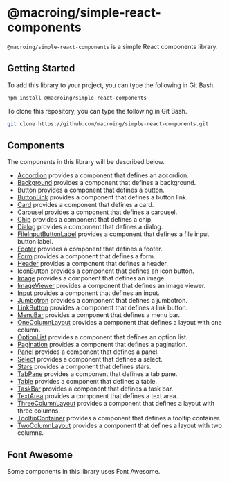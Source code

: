 # @macroing/simple-react-components

`@macroing/simple-react-components` is a simple React components library.

## Getting Started

To add this library to your project, you can type the following in Git Bash.

```bash
npm install @macroing/simple-react-components
```

To clone this repository, you can type the following in Git Bash.

```bash
git clone https://github.com/macroing/simple-react-components.git
```

## Components

The components in this library will be described below.

- [Accordion](https://github.com/macroing/simple-react-components/tree/master/documentation/accordion) provides a component that defines an accordion.
- [Background](https://github.com/macroing/simple-react-components/tree/master/documentation/background) provides a component that defines a background.
- [Button](https://github.com/macroing/simple-react-components/tree/master/documentation/button) provides a component that defines a button.
- [ButtonLink](https://github.com/macroing/simple-react-components/tree/master/documentation/button-link) provides a component that defines a button link.
- [Card](https://github.com/macroing/simple-react-components/tree/master/documentation/card) provides a component that defines a card.
- [Carousel](https://github.com/macroing/simple-react-components/tree/master/documentation/carousel) provides a component that defines a carousel.
- [Chip](https://github.com/macroing/simple-react-components/tree/master/documentation/chip) provides a component that defines a chip.
- [Dialog](https://github.com/macroing/simple-react-components/tree/master/documentation/dialog) provides a component that defines a dialog.
- [FileInputButtonLabel](https://github.com/macroing/simple-react-components/tree/master/documentation/file-input-button-label) provides a component that defines a file input button label.
- [Footer](https://github.com/macroing/simple-react-components/tree/master/documentation/footer) provides a component that defines a footer.
- [Form](https://github.com/macroing/simple-react-components/tree/master/documentation/form) provides a component that defines a form.
- [Header](https://github.com/macroing/simple-react-components/tree/master/documentation/header) provides a component that defines a header.
- [IconButton](https://github.com/macroing/simple-react-components/tree/master/documentation/icon-button) provides a component that defines an icon button.
- [Image](https://github.com/macroing/simple-react-components/tree/master/documentation/image) provides a component that defines an image.
- [ImageViewer](https://github.com/macroing/simple-react-components/tree/master/documentation/image-viewer) provides a component that defines an image viewer.
- [Input](https://github.com/macroing/simple-react-components/tree/master/documentation/input) provides a component that defines an input.
- [Jumbotron](https://github.com/macroing/simple-react-components/tree/master/documentation/jumbotron) provides a component that defines a jumbotron.
- [LinkButton](https://github.com/macroing/simple-react-components/tree/master/documentation/link-button) provides a component that defines a link button.
- [MenuBar](https://github.com/macroing/simple-react-components/tree/master/documentation/menu-bar) provides a component that defines a menu bar.
- [OneColumnLayout](https://github.com/macroing/simple-react-components/tree/master/documentation/one-column-layout) provides a component that defines a layout with one column.
- [OptionList](https://github.com/macroing/simple-react-components/tree/master/documentation/option-list) provides a component that defines an option list.
- [Pagination](https://github.com/macroing/simple-react-components/tree/master/documentation/pagination) provides a component that defines a pagination.
- [Panel](https://github.com/macroing/simple-react-components/tree/master/documentation/panel) provides a component that defines a panel.
- [Select](https://github.com/macroing/simple-react-components/tree/master/documentation/select) provides a component that defines a select.
- [Stars](https://github.com/macroing/simple-react-components/tree/master/documentation/stars) provides a component that defines stars.
- [TabPane](https://github.com/macroing/simple-react-components/tree/master/documentation/tab-pane) provides a component that defines a tab pane.
- [Table](https://github.com/macroing/simple-react-components/tree/master/documentation/table) provides a component that defines a table.
- [TaskBar](https://github.com/macroing/simple-react-components/tree/master/documentation/task-bar) provides a component that defines a task bar.
- [TextArea](https://github.com/macroing/simple-react-components/tree/master/documentation/text-area) provides a component that defines a text area.
- [ThreeColumnLayout](https://github.com/macroing/simple-react-components/tree/master/documentation/three-column-layout) provides a component that defines a layout with three columns.
- [TooltipContainer](https://github.com/macroing/simple-react-components/tree/master/documentation/tooltip-container) provides a component that defines a tooltip container.
- [TwoColumnLayout](https://github.com/macroing/simple-react-components/tree/master/documentation/two-column-layout) provides a component that defines a layout with two columns.

## Font Awesome

Some components in this library uses Font Awesome.
